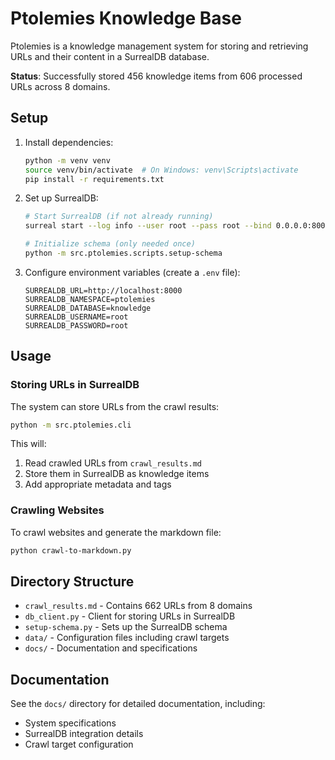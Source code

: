 # Ptolemies Knowledge Base

Ptolemies is a knowledge management system for storing and retrieving URLs and their content in a SurrealDB database.

**Status**: Successfully stored 456 knowledge items from 606 processed URLs across 8 domains.

## Setup

1. Install dependencies:
   ```bash
   python -m venv venv
   source venv/bin/activate  # On Windows: venv\Scripts\activate
   pip install -r requirements.txt
   ```

2. Set up SurrealDB:
   ```bash
   # Start SurrealDB (if not already running)
   surreal start --log info --user root --pass root --bind 0.0.0.0:8000 memory
   
   # Initialize schema (only needed once)
   python -m src.ptolemies.scripts.setup-schema
   ```

3. Configure environment variables (create a `.env` file):
   ```
   SURREALDB_URL=http://localhost:8000
   SURREALDB_NAMESPACE=ptolemies
   SURREALDB_DATABASE=knowledge
   SURREALDB_USERNAME=root
   SURREALDB_PASSWORD=root
   ```

## Usage

### Storing URLs in SurrealDB

The system can store URLs from the crawl results:

```bash
python -m src.ptolemies.cli
```

This will:
1. Read crawled URLs from `crawl_results.md`
2. Store them in SurrealDB as knowledge items
3. Add appropriate metadata and tags

### Crawling Websites

To crawl websites and generate the markdown file:

```bash
python crawl-to-markdown.py
```

## Directory Structure

- `crawl_results.md` - Contains 662 URLs from 8 domains
- `db_client.py` - Client for storing URLs in SurrealDB
- `setup-schema.py` - Sets up the SurrealDB schema
- `data/` - Configuration files including crawl targets
- `docs/` - Documentation and specifications

## Documentation

See the `docs/` directory for detailed documentation, including:
- System specifications
- SurrealDB integration details
- Crawl target configuration